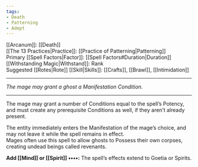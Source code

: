 ```yaml
---
tags:
- Death
- Patterning
- Adept
---
```


[[Arcanum]]: [[Death]]\
[[The 13 Practices|Practice]]: [[Practice of Patterning|Patterning]]\
Primary [[Spell Factors|Factor]]: [[Spell Factors#Duration|Duration]]\
[[Withstanding Magic|Withstand]]: Rank\
Suggested [[Rotes|Rote]] [[Skill|Skills]]: [[Crafts]], [[Brawl]], [[Intimidation]]

---

_The mage may grant a ghost a Manifestation Condition._

---

The mage may grant a number of Conditions equal to the spell’s Potency, and must create any prerequisite Conditions as well, if they aren’t already present.

The entity immediately enters the Manifestation of the mage’s choice, and may not leave it while the spell remains in effect.\
Mages often use this spell to allow ghosts to Possess their own corpses, creating undead beings called revenants.

**Add [[Mind]] or [[Spirit]] ••••:** The spell’s effects extend to Goetia or Spirits.